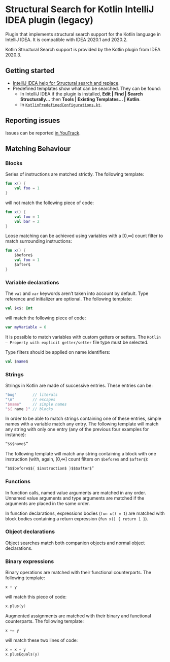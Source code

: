 # Structural Search for Kotlin IntelliJ IDEA plugin (legacy)

Plugin that implements structural search support for the Kotlin language in IntelliJ IDEA. It is compatible with IDEA 2020.1 and 2020.2.

Kotlin Structural Search support is provided by the Kotlin plugin from IDEA 2020.3.

## Getting started

- [IntelliJ IDEA help for Structural search and replace](https://www.jetbrains.com/help/idea/structural-search-and-replace.html).
- Predefined templates show what can be searched. They can be found:
    - In IntelliJ IDEA if the plugin is installed, **Edit | Find | Search Structurally...** then **Tools | Existing Templates... | Kotlin**.
    - In [`KotlinPredefinedConfigurations.kt`](src/main/kotlin/com/jetbrains/kotlin/structuralsearch/KotlinPredefinedConfigurations.kt).

## Reporting issues

Issues can be reported [in YouTrack](https://youtrack.jetbrains.com/newIssue?project=KTIJ&summary=SSR%3A).

## Matching Behaviour

### Blocks

Series of instructions are matched strictly. The following template:

```kotlin
fun x() {
    val foo = 1
}
```

will not match the following piece of code:

```kotlin
fun x() {
    val foo = 1
    val bar = 2
}
```

Loose matching can be achieved using variables with a [0,∞] count filter to match surrounding instructions:

```kotlin
fun x() {
    $before$
    val foo = 1
    $after$
}
```


### Variable declarations

The `val` and `var` keywords aren’t taken into account by default. Type reference and initializer are optional. The following template:

```kotlin
val $x$: Int
```

will match the following piece of code:

```kotlin
var myVariable = 6
```

It is possible to match variables with custom getters or setters.
The `Kotlin — Property with explicit getter/setter` file type must be selected.

Type filters should be applied on name identifiers:

```kotlin
val $name$
```

### Strings

Strings in Kotlin are made of successive entries.
These entries can be:
 
```kotlin
"bug"       // literals
"\n"        // escapes
"$name"     // simple names
"${ name }" // blocks
```
In order to be able to match strings containing one of these entries, simple names with a variable match any entry.
The following template will match any string with only one entry (any of the previous four examples for instance):

```kotlin
“$$$name$”
```

The following template will match any string containing a block with one instruction
(with, again, [0,∞] count filters on `$before$` and `$after$`):

```kotlin
“$$$before$${ $instruction$ }$$$after$”
```

### Functions

In function calls, named value arguments are matched in any order. Unnamed value arguments and type arguments are matched if the arguments are placed in the same order.

In function declarations, expressions bodies (`fun x() = 1`) are matched with block bodies containing a return expression (`fun x() { return 1 }`).

### Object declarations

Object searches match both companion objects and normal object declarations.

### Binary expressions

Binary operations are matched with their functional counterparts.
The following template:

```kotlin
x + y
```

will match this piece of code:

```kotlin
x.plus(y)
```

Augmented assignments are matched with their binary and functional counterparts.
The following template:

```kotlin
x += y
```

will match these two lines of code:

```kotlin
x = x + y
x.plusEquals(y)
```